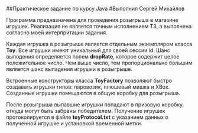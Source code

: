 ##Практическое задание по курсу Java 
#Выполнил Сергей Михайлов 

Программа предназначена для проведения розыгрыша в магазине игрушек. Реализация не является точным исполнением ТЗ, а выполнена согласно моей интерпритации задания.

Каждая игрушка в розыгрыше является отдельным экземпляром класса **Toy**.
Все игрушки имеют уникальный для своей сессии id. Шанс выподения определяется полем **dropRate**, которое содержит целое положительное число. Чем выше число, тем пропорционально большим является шанс выпадения игрушки в розыгрыше.

Встроенные конструкторы класса **ToyFactory** позволяют быстро создавать игрушки типов: паровозик, плюшевый мишка и XBox. Созданные игрушки помещаются в общую коробку для розыгрыша.

После розыгрыша выпавшие игрушки попадают в призовую коробку, откуда могут быть забраны победителем. Получение игрушек протоколируется в файле **toyProtocol.txt** с указанием данных о полученной игрушке и установкой временной метки.

